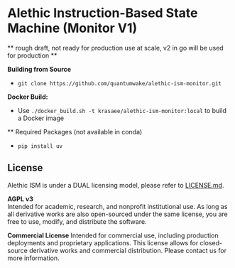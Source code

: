# Alethic Instruction-Based State Machine (Monitor V1)

** rough draft, not ready for production use at scale, v2 in go will be used for production **

**Building from Source**
- `git clone https://github.com/quantumwake/alethic-ism-monitor.git`

**Docker Build:**
- Use `./docker_build.sh -t krasaee/alethic-ism-monitor:local` to build a Docker image

** Required Packages (not available in conda)
- `pip install uv`

## License
Alethic ISM is under a DUAL licensing model, please refer to [LICENSE.md](LICENSE.md).

**AGPL v3**  
Intended for academic, research, and nonprofit institutional use. As long as all derivative works are also open-sourced under the same license, you are free to use, modify, and distribute the software.

**Commercial License**
Intended for commercial use, including production deployments and proprietary applications. This license allows for closed-source derivative works and commercial distribution. Please contact us for more information.

